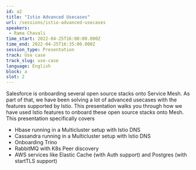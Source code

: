 ```yaml
---
id: a2
title: "Istio Advanced Usecases"
url: /sessions/istio-advanced-usecases
speakers:
 - Rama Chavali
time_start: 2022-04-25T16:00:00.000Z
time_end: 2022-04-25T16:35:00.000Z
session_type: Presentation
track: Use case
track_slug: use-case
language: English
block: a
slot: 2
---
```


Salesforce is onboarding several open source stacks onto Service Mesh. As part of that, we have been solving a lot of advanced usecases with the features supported by Istio. This presentation walks you through how we have used Istio features to onboard these open source stacks onto Mesh. This presentation specifically covers
 
 * Hbase running in a Multicluster setup with Istio DNS
 * Cassandra running in a Multicluster setup with Istio DNS
 * Onboarding Trino
 * RabbitMQ with K8s Peer discovery
 * AWS services like Elastic Cache (with Auth support) and Postgres (with startTLS support)